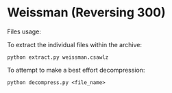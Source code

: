 Weissman (Reversing 300)
=========

Files usage:

To extract the individual files within the archive:

`python extract.py weissman.csawlz`

To attempt to make a best effort decompression:

`python decompress.py <file_name>`

